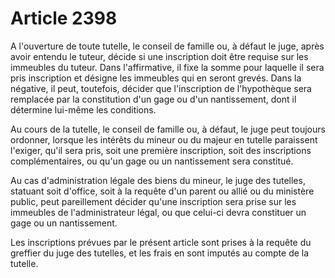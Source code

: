 # Article 2398

A l'ouverture de toute tutelle, le conseil de famille ou, à défaut le juge, après avoir entendu le tuteur, décide si une inscription doit être requise sur les immeubles du tuteur. Dans l'affirmative, il fixe la somme pour laquelle il sera pris inscription et désigne les immeubles qui en seront grevés. Dans la négative, il peut, toutefois, décider que l'inscription de l'hypothèque sera remplacée par la constitution d'un gage ou d'un nantissement, dont il détermine lui-même les conditions.

Au cours de la tutelle, le conseil de famille ou, à défaut, le juge peut toujours ordonner, lorsque les intérêts du mineur ou du majeur en tutelle paraissent l'exiger, qu'il sera pris, soit une première inscription, soit des inscriptions complémentaires, ou qu'un gage ou un nantissement sera constitué.

Au cas d'administration légale des biens du mineur, le juge des tutelles, statuant soit d'office, soit à la requête d'un parent ou allié ou du ministère public, peut pareillement décider qu'une inscription sera prise sur les immeubles de l'administrateur légal, ou que celui-ci devra constituer un gage ou un nantissement.

Les inscriptions prévues par le présent article sont prises à la requête du greffier du juge des tutelles, et les frais en sont imputés au compte de la tutelle.
